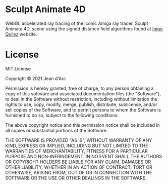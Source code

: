 # Sculpt Animate 4D

WebGL accelerated ray tracing of the iconic Amiga ray tracer, Sculpt Animate 4D, 
scene using the signed distance field algorithms found at [Inigo Quilez](https://www.iquilezles.org/www/articles/distfunctions/distfunctions.htm) 
website.

# License
MIT License

Copyright © 2021 Jean d'Arc

Permission is hereby granted, free of charge, to any person 
obtaining a copy of this software and associated documentation 
files (the "Software"), to deal in the Software without 
restriction, including without limitation the rights to use, 
copy, modify, merge, publish, distribute, sublicense, and/or 
sell copies of the Software, and to permit persons to whom the 
Software is furnished to do so, subject to the following 
conditions:

The above copyright notice and this permission notice shall 
be included in all copies or substantial portions of the Software.

THE SOFTWARE IS PROVIDED "AS IS", WITHOUT WARRANTY OF ANY KIND, 
EXPRESS OR IMPLIED, INCLUDING BUT NOT LIMITED TO THE WARRANTIES 
OF MERCHANTABILITY, FITNESS FOR A PARTICULAR PURPOSE AND 
NON-INFRINGEMENT. IN NO EVENT SHALL THE AUTHORS OR COPYRIGHT 
HOLDERS BE LIABLE FOR ANY CLAIM, DAMAGES OR OTHER LIABILITY, 
WHETHER IN AN ACTION OF CONTRACT, TORT OR OTHERWISE, ARISING 
FROM, OUT OF OR IN CONNECTION WITH THE SOFTWARE OR THE USE OR 
OTHER DEALINGS IN THE SOFTWARE.
